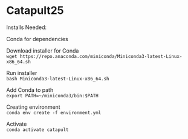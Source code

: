 # Catapult25

Installs Needed:

Conda for dependencies  

Download installer for Conda  
`wget https://repo.anaconda.com/miniconda/Miniconda3-latest-Linux-x86_64.sh`

Run installer  
`bash Miniconda3-latest-Linux-x86_64.sh`

Add Conda to path   
`export PATH=~/miniconda3/bin:$PATH`

Creating environment  
`conda env create -f environment.yml`

Activate  
`conda activate catapult`

